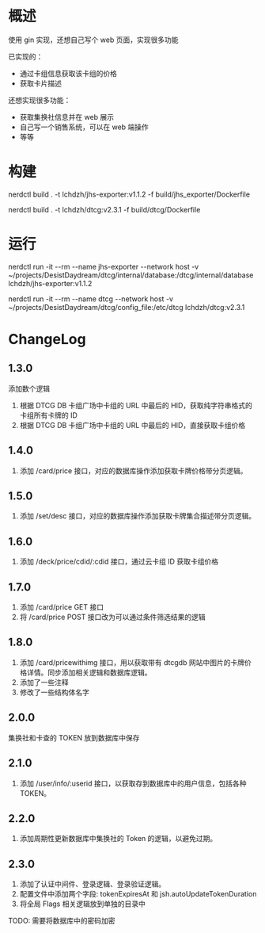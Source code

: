 # 概述

使用 gin 实现，还想自己写个 web 页面，实现很多功能

已实现的：

- 通过卡组信息获取该卡组的价格
- 获取卡片描述

还想实现很多功能：

- 获取集换社信息并在 web 展示
- 自己写一个销售系统，可以在 web 端操作
- 等等

# 构建

nerdctl build . -t lchdzh/jhs-exporter:v1.1.2 -f build/jhs_exporter/Dockerfile

nerdctl build . -t lchdzh/dtcg:v2.3.1 -f build/dtcg/Dockerfile

# 运行

nerdctl run -it --rm --name jhs-exporter --network host -v ~/projects/DesistDaydream/dtcg/internal/database:/dtcg/internal/database lchdzh/jhs-exporter:v1.1.2

nerdctl run -it --rm --name dtcg --network host -v ~/projects/DesistDaydream/dtcg/config_file:/etc/dtcg lchdzh/dtcg:v2.3.1

# ChangeLog

## 1.3.0

添加数个逻辑

1. 根据 DTCG DB 卡组广场中卡组的 URL 中最后的 HID，获取纯字符串格式的卡组所有卡牌的 ID
2. 根据 DTCG DB 卡组广场中卡组的 URL 中最后的 HID，直接获取卡组价格

## 1.4.0

1. 添加 /card/price 接口，对应的数据库操作添加获取卡牌价格带分页逻辑。

## 1.5.0

1. 添加 /set/desc 接口，对应的数据库操作添加获取卡牌集合描述带分页逻辑。

## 1.6.0

1. 添加 /deck/price/cdid/:cdid 接口，通过云卡组 ID 获取卡组价格

## 1.7.0

1. 添加 /card/price GET 接口
2. 将 /card/price POST 接口改为可以通过条件筛选结果的逻辑

## 1.8.0

1. 添加 /card/pricewithimg 接口，用以获取带有 dtcgdb 网站中图片的卡牌价格详情。同步添加相关逻辑和数据库逻辑。
2. 添加了一些注释
3. 修改了一些结构体名字

## 2.0.0

集换社和卡查的 TOKEN 放到数据库中保存

## 2.1.0

1. 添加 /user/info/:userid 接口，以获取存到数据库中的用户信息，包括各种 TOKEN。

## 2.2.0

1. 添加周期性更新数据库中集换社的 Token 的逻辑，以避免过期。

## 2.3.0

1. 添加了认证中间件、登录逻辑、登录验证逻辑。
2. 配置文件中添加两个字段: tokenExpiresAt 和 jsh.autoUpdateTokenDuration
3. 将全局 Flags 相关逻辑放到单独的目录中

TODO: 需要将数据库中的密码加密
